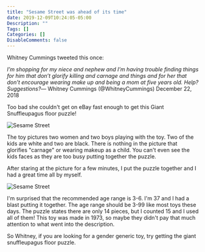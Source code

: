 ```yaml
---
title: "Sesame Street was ahead of its time"
date: 2019-12-09T10:24:05-05:00
Description: ""
Tags: []
Categories: []
DisableComments: false
---
```

Whitney Cummings tweeted this once:

*I’m shopping for my niece and nephew and I’m having trouble finding things for him that don’t glorify killing and carnage and things and for her that don’t encourage wearing make up and being a mom at five years old. Help? Suggestions?*— Whitney Cummings (@WhitneyCummings) December 22, 2018

Too bad she couldn't get on eBay fast enough to get this Giant Snuffleupagus floor puzzle!

![Sesame Street](/images/SS1.JPG)

The toy pictures two women and two boys playing with the toy. Two of the kids are white and two are black. There is nothing in the picture that glorifies "carnage" or wearing makeup as a child. You can't even see the kids faces as they are too busy putting together the puzzle.

After staring at the picture for a few minutes, I put the puzzle together and I had a great time all by myself.

![Sesame Street](/images/SS2.JPG)

I'm surprised that the recommended age range is 3-6. I'm 37 and I had a blast putting it together. The age range should be 3-99 like most toys these days. The puzzle states there are only 14 pieces, but I counted 15 and I used all of them! This toy was made in 1973, so maybe they didn't pay that much attention to what went into the description.

So Whitney, if you are looking for a gender generic toy, try getting the giant snuffleupagus floor puzzle.